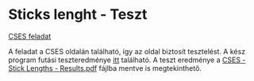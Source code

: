 # Sticks lenght - Teszt
[CSES feladat](https://cses.fi/problemset/task/1074)

A feladat a CSES oldalán található,  így az oldal biztosít tesztelést. A kész program futási teszteredménye [itt](https://cses.fi/problemset/result/10589467/) található.
A teszt eredménye a [CSES - Stick Lengths - Results.pdf]([https://github.com/tonyk79/SZTE-PrgAlgoTan/blob/main/Kereses-Rendezes-Moho/CSES%20-%20Creating%20Strings%20-%20Results.pdf](https://github.com/tonyk79/SZTE-PrgAlgoTan/blob/main/Kereses-Rendezes-Moho/CSES%20-%20Stick%20Lengths%20-%20Results.pdf)) fájlba mentve is megtekinthető. 
